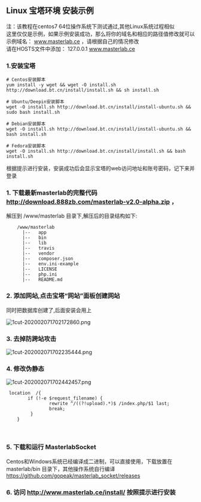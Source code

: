 
## Linux 宝塔环境 安装示例

  注：该教程在centos7 64位操作系统下测试通过,其他Linux系统过程相似   
  这里仅仅是示例，如果示例安装成功，那么将你的域名和相应的路径值修改就可以  
  示例域名： www.masterlab.ce  ，请根据自己的情况修改  
  请在HOSTS文件中添加： 127.0.0.1 www.masterlab.ce    
  

### 1.安装宝塔
```text
# Centos安装脚本
yum install -y wget && wget -O install.sh http://download.bt.cn/install/install.sh && sh install.sh

# Ubuntu/Deepin安装脚本
wget -O install.sh http://download.bt.cn/install/install-ubuntu.sh && sudo bash install.sh

# Debian安装脚本
wget -O install.sh http://download.bt.cn/install/install-ubuntu.sh && bash install.sh

# Fedora安装脚本
wget -O install.sh http://download.bt.cn/install/install.sh && bash install.sh

```  


根据提示进行安装，安装成功后会显示宝塔的web访问地址和账号密码，记下来并登录  

 

### 1. 下载最新masterlab的完整代码  http://download.888zb.com/masterlab-v2.0-alpha.zip ，
 解压到 /www/masterlab 目录下,解压后的目录结构如下:
```
    /www/masterlab            
      |--   app   
      |--   bin    
      |--   lib    
      |--   travis
      |--   vendor
      |--   composer.json
      |--   env.ini-example       
      |--   LICENSE
      |--   php.ini    
      |--   README.md
```

### 2. 添加网站,点击宝塔“网站”面板创建网站

 同时把数据库创建了,后面安装会用上  

![1cut-202002071702172860.png](http://pm.masterlab.vip/attachment/image/20200207/1cut-202002071702172860.png "添加站点")
 
### 3. 去掉防跨站攻击
![1cut-202002071702235444.png](http://pm.masterlab.vip/attachment/image/20200207/1cut-202002071702235444.png "去掉防跨站攻击(open_basedir)")


 
### 4. 修改伪静态  

![1cut-202002071702442457.png](http://pm.masterlab.vip/attachment/image/20200207/1cut-202002071702442457.png "修改伪静态")  

```
 location  /{
        if (!-e $request_filename) {
                rewrite ^/((?!upload).*)$ /index.php/$1 last;
                break;
         }
    }

  ```
<br>


### 5. 下载和运行 MasterlabSocket  

Centos和Windows系统已经编译成二进制，可以直接使用，下载放置在 masterlab/bin 目录下，其他操作系统自行编译
https://github.com/gopeak/masterlab_socket/releases


### 6. 访问 http://www.masterlab.ce/install/ 按照提示进行安装  
 


 
 
